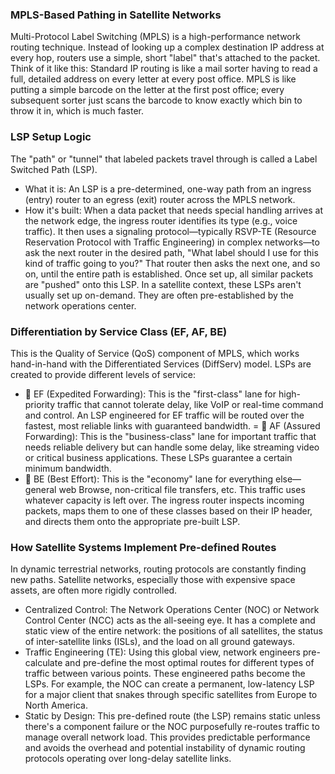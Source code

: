 ### MPLS-Based Pathing in Satellite Networks
Multi-Protocol Label Switching (MPLS) is a high-performance network routing technique. Instead of looking up a complex destination IP address at every hop, routers use a simple, short "label" that's attached to the packet.
Think of it like this: Standard IP routing is like a mail sorter having to read a full, detailed address on every letter at every post office. MPLS is like putting a simple barcode on the letter at the first post office; every subsequent sorter just scans the barcode to know exactly which bin to throw it in, which is much faster.

### LSP Setup Logic
The "path" or "tunnel" that labeled packets travel through is called a Label Switched Path (LSP).
- What it is: An LSP is a pre-determined, one-way path from an ingress (entry) router to an egress (exit) router across the MPLS network.
- How it's built: When a data packet that needs special handling arrives at the network edge, the ingress router identifies its type (e.g., voice traffic). It then uses a signaling protocol—typically RSVP-TE (Resource Reservation Protocol with Traffic Engineering) in complex networks—to ask the next router in the desired path, "What label should I use for this kind of traffic going to you?" That router then asks the next one, and so on, until the entire path is established. Once set up, all similar packets are "pushed" onto this LSP.
In a satellite context, these LSPs aren't usually set up on-demand. They are often pre-established by the network operations center.

### Differentiation by Service Class (EF, AF, BE)
This is the Quality of Service (QoS) component of MPLS, which works hand-in-hand with the Differentiated Services (DiffServ) model. LSPs are created to provide different levels of service:
- 🥇 EF (Expedited Forwarding): This is the "first-class" lane for high-priority traffic that cannot tolerate delay, like VoIP or real-time command and control. An LSP engineered for EF traffic will be routed over the fastest, most reliable links with guaranteed bandwidth.
= 🥈 AF (Assured Forwarding): This is the "business-class" lane for important traffic that needs reliable delivery but can handle some delay, like streaming video or critical business applications. These LSPs guarantee a certain minimum bandwidth.
- 🥉 BE (Best Effort): This is the "economy" lane for everything else—general web Browse, non-critical file transfers, etc. This traffic uses whatever capacity is left over.
The ingress router inspects incoming packets, maps them to one of these classes based on their IP header, and directs them onto the appropriate pre-built LSP.

### How Satellite Systems Implement Pre-defined Routes
In dynamic terrestrial networks, routing protocols are constantly finding new paths. Satellite networks, especially those with expensive space assets, are often more rigidly controlled.
- Centralized Control: The Network Operations Center (NOC) or Network Control Center (NCC) acts as the all-seeing eye. It has a complete and static view of the entire network: the positions of all satellites, the status of inter-satellite links (ISLs), and the load on all ground gateways.
- Traffic Engineering (TE): Using this global view, network engineers pre-calculate and pre-define the most optimal routes for different types of traffic between various points. These engineered paths become the LSPs. For example, the NOC can create a permanent, low-latency LSP for a major client that snakes through specific satellites from Europe to North America.
- Static by Design: This pre-defined route (the LSP) remains static unless there's a component failure or the NOC purposefully re-routes traffic to manage overall network load. This provides predictable performance and avoids the overhead and potential instability of dynamic routing protocols operating over long-delay satellite links.




